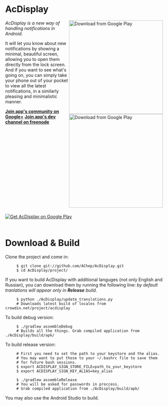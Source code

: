 AcDisplay
==========

<img alt="Download from Google Play" align="right" height="300"
   src="https://github.com/AChep/AcDisplay/raw/master/screenshots/screenshot2.png" />
<img alt="Download from Google Play" align="right" height="300"
   src="https://github.com/AChep/AcDisplay/raw/master/screenshots/screenshot1.png" />

*AcDisplay is a new way of handling notifications in Android.*

It will let you know about new notifications by showing a minimal, beautiful screen, allowing you to open them directly from the lock screen. And if you want to see what's going on, you can simply take your phone out of your pocket to view all the latest notifications, in a similarly pleasing and minimalistic manner.

**[Join app's community on Google+](https://plus.google.com/u/0/communities/102085470313050914854)**
**[Join app's dev channel on freenode](http://webchat.freenode.net?channels=acdisplay)**

<a href="http://get.acdisplay.artemchep.com">
  <img alt="Get AcDisplay on Google Play" vspace="20"
       src="https://github.com/AChep/AcDisplay/raw/master/art/google_play.png" />
</a>

Download & Build
================
Clone the project and come in:

         $ git clone git://github.com/AChep/AcDisplay.git
         $ cd AcDisplay/project/

If you want to build AcDisplay with additional languges (not only English and Russian), you can download them by running the following line: _by default tranlations will appear only in **Release** build._

         $ python ./AcDisplay/update_translations.py
         # Downloads latest build of locales from crowdin.net/project/acdisplay

To build debug version:

         $ ./gradlew assembleDebug
         # Builds all the things. Grab compiled application from ./AcDisplay/build/apk/

To build release version:

         # First you need to set the path to your keystore and the alias.
         # You may want to put those to your ~/.bashrc file to save them
         # for future bash sessions.
         $ export ACDISPLAY_SIGN_STORE_FILE=path_to_your_keystore
         $ export ACDISPLAY_SIGN_KEY_ALIAS=key_alias
         
         $ ./gradlew assembleRelease
         # You will be asked for passwords in proccess.
         # Grab compiled application from ./AcDisplay/build/apk/

You may also use the Android Studio to build.
